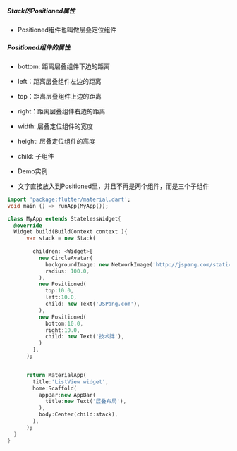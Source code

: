 ##### Stack的Positioned属性

* Positioned组件也叫做层叠定位组件

##### Positioned组件的属性

* bottom: 距离层叠组件下边的距离
* left：距离层叠组件左边的距离
* top：距离层叠组件上边的距离
* right：距离层叠组件右边的距离
* width: 层叠定位组件的宽度
* height: 层叠定位组件的高度
* child: 子组件

* Demo实例

* 文字直接放入到Positioned里，并且不再是两个组件，而是三个子组件

```dart
import 'package:flutter/material.dart';
void main () => runApp(MyApp());

class MyApp extends StatelessWidget{
  @override
  Widget build(BuildContext context ){
      var stack = new Stack(
        
        children: <Widget>[
          new CircleAvatar(
            backgroundImage: new NetworkImage('http://jspang.com/static//myimg/blogtouxiang.jpg'),
            radius: 100.0,
          ),
          new Positioned(
            top:10.0,
            left:10.0,
            child: new Text('JSPang.com'),
          ),
          new Positioned(
            bottom:10.0,
            right:10.0,
            child: new Text('技术胖'),
          )
        ],
      );


      return MaterialApp(
        title:'ListView widget',
        home:Scaffold(
          appBar:new AppBar(
            title:new Text('层叠布局'),
          ),
          body:Center(child:stack),
        ),
      );
  }
}
```
